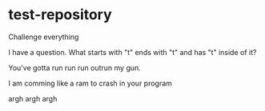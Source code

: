 # test-repository

Challenge everything

I have a question. What starts with "t" ends with "t" and has "t" inside of it?

You've gotta run run run
outrun my gun.

I am comming like a ram 
to crash in your program

argh argh argh

